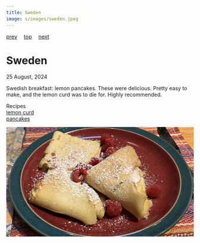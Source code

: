 ```yaml
---
title: Sweden
image: s/images/sweden.jpeg
---
```

[prev](suriname.md)&emsp;
[top](../index.md)&emsp;
[next](switzerland.md)
# Sweden
25 August, 2024

Swedish breakfast: lemon pancakes. These were delicious. Pretty easy
to make, and the lemon curd was to die for.  Highly recommended.

Recipes<br>
[lemon curd](https://www.tasteofhome.com/recipes/homemade-lemon-curd/)<br>
[pancakes](https://www.thirtyhandmadedays.com/swedish-lemon-pancakes/)<br>

![breakfast](images/sweden.jpeg)

